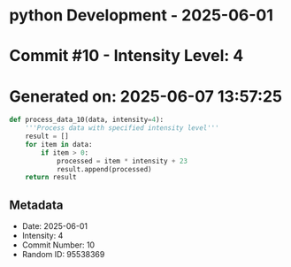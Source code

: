 ﻿# python Development - 2025-06-01
# Commit #10 - Intensity Level: 4
# Generated on: 2025-06-07 13:57:25
```python
def process_data_10(data, intensity=4):
    '''Process data with specified intensity level'''
    result = []
    for item in data:
        if item > 0:
            processed = item * intensity + 23
            result.append(processed)
    return result
```
## Metadata
- Date: 2025-06-01
- Intensity: 4
- Commit Number: 10
- Random ID: 95538369
